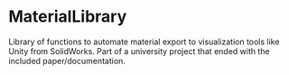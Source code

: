 # MaterialLibrary
Library of functions to automate material export to visualization tools like Unity from SolidWorks. Part of a university project that ended with the included paper/documentation.

